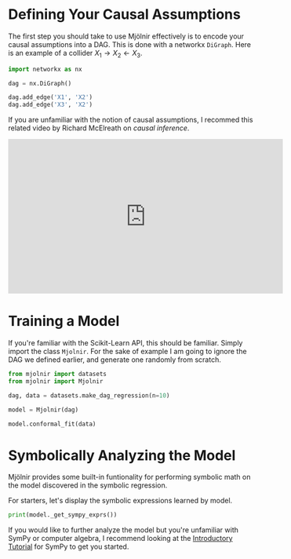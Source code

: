 
# Defining Your Causal Assumptions

The first step you should take to use Mjölnir effectively is to encode your causal assumptions into a DAG. This is done with a networkx `DiGraph`. Here is an example of a collider $X_1 \rightarrow X_2 \leftarrow X_3$. 

```python
import networkx as nx

dag = nx.DiGraph()

dag.add_edge('X1', 'X2')
dag.add_edge('X3', 'X2') 
```

If you are unfamiliar with the notion of causal assumptions, I recommed this related video by Richard McElreath on *causal inference*.

<iframe width="560" height="315" src="https://www.youtube.com/embed/KNPYUVmY3NM?si=K8-BAOA-Sb6SeKu8" title="YouTube video player" frameborder="0" allow="accelerometer; autoplay; clipboard-write; encrypted-media; gyroscope; picture-in-picture; web-share" allowfullscreen></iframe>

# Training a Model

If you're familiar with the Scikit-Learn API, this should be familiar. Simply import the class `Mjolnir`. For the sake of example I am going to ignore the DAG we defined earlier, and generate one randomly from scratch.

```python
from mjolnir import datasets
from mjolnir import Mjolnir

dag, data = datasets.make_dag_regression(n=10)

model = Mjolnir(dag)

model.conformal_fit(data)
```

# Symbolically Analyzing the Model

Mjölnir provides some built-in funtionality for performing symbolic math on the model discovered in the symbolic regression.

For starters, let's display the symbolic expressions learned by model.

```python
print(model._get_sympy_exprs())
```

If you would like to further analyze the model but you're unfamiliar with SymPy or computer algebra, I recommend looking at the [Introductory Tutorial](https://docs.sympy.org/latest/tutorials/intro-tutorial/index.html) for SymPy to get you started.
